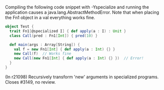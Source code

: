 Compiling the following code snippet with -Yspecialize and running the application causes a java.lang.AbstractMethodError. Note that when placing the Fn1 object in a val everything works fine.
```scala
object Test {
  trait Fn1[@specialized I] { def apply(a : I) : Unit }
  class Call(pred : Fn1[Int]) { pred(10) }

  def main(args : Array[String]) {
    val f = new Fn1[Int] { def apply(a : Int) {} }
    new Call(f)  // Works fine
    new Call(new Fn1[Int] { def apply(a : Int) {} })  // Error!
  }
}
```
(In r21098) Recursively transform 'new' arguments in specialized programs. Closes #3149, no review.
